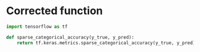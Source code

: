 # Corrected function
```python
import tensorflow as tf

def sparse_categorical_accuracy(y_true, y_pred):
    return tf.keras.metrics.sparse_categorical_accuracy(y_true, y_pred)
```